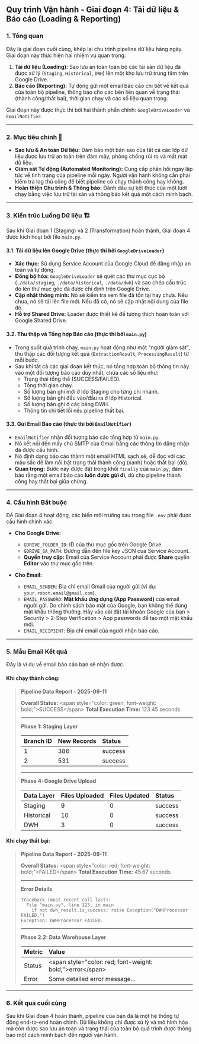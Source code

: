## Quy trình Vận hành - Giai đoạn 4: Tải dữ liệu & Báo cáo (Loading & Reporting)

### 1\. Tổng quan

Đây là giai đoạn cuối cùng, khép lại chu trình pipeline dữ liệu hàng ngày. Giai đoạn này thực hiện hai nhiệm vụ quan trọng:

1.  **Tải dữ liệu (Loading):** Sao lưu an toàn toàn bộ các tài sản dữ liệu đã được xử lý (`Staging`, `Historical`, `DWH`) lên một kho lưu trữ trung tâm trên Google Drive.
2.  **Báo cáo (Reporting):** Tự động gửi một email báo cáo chi tiết về kết quả của toàn bộ pipeline, thông báo cho các bên liên quan về trạng thái (thành công/thất bại), thời gian chạy và các số liệu quan trọng.

Giai đoạn này được thực thi bởi hai thành phần chính: `GoogleDriveLoader` và `EmailNotifier`.

-----

### 2\. Mục tiêu chính 🎯

  * **Sao lưu & An toàn Dữ liệu:** Đảm bảo một bản sao của tất cả các lớp dữ liệu được lưu trữ an toàn trên đám mây, phòng chống rủi ro và mất mát dữ liệu.
  * **Giám sát Tự động (Automated Monitoring):** Cung cấp phản hồi ngay lập tức về tình trạng của pipeline mỗi ngày. Người vận hành không cần phải kiểm tra log thủ công để biết pipeline có chạy thành công hay không.
  * **Hoàn thiện Chu trình & Thông báo:** Đánh dấu sự kết thúc của một lượt chạy bằng việc lưu trữ tài sản và thông báo kết quả một cách minh bạch.

-----

### 3\. Kiến trúc Luồng Dữ liệu 🏗️

Sau khi Giai đoạn 1 (Staging) và 2 (Transformation) hoàn thành, Giai đoạn 4 được kích hoạt bởi file `main.py`.

#### 3.1. Tải dữ liệu lên Google Drive (thực thi bởi `GoogleDriveLoader`)

  * **Xác thực:** Sử dụng Service Account của Google Cloud để đăng nhập an toàn và tự động.
  * **Đồng bộ hóa:** `GoogleDriveLoader` sẽ quét các thư mục cục bộ (`./data/staging`, `./data/historical`, `./data/dwh`) và sao chép cấu trúc đó lên thư mục gốc đã được chỉ định trên Google Drive.
  * **Cập nhật thông minh:** Nó sẽ kiểm tra xem file đã tồn tại hay chưa. Nếu chưa, nó sẽ tải lên file mới. Nếu đã có, nó sẽ cập nhật nội dung của file đó.
  * **Hỗ trợ Shared Drive:** Loader được thiết kế để tương thích hoàn toàn với Google Shared Drive.

#### 3.2. Thu thập và Tổng hợp Báo cáo (thực thi bởi `main.py`)

  * Trong suốt quá trình chạy, `main.py` hoạt động như một "người giám sát", thu thập các đối tượng kết quả (`ExtractionResult`, `ProcessingResult`) từ mỗi bước.
  * Sau khi tất cả các giai đoạn kết thúc, nó tổng hợp toàn bộ thông tin này vào một đối tượng báo cáo duy nhất, chứa các số liệu như:
      * Trạng thái tổng thể (SUCCESS/FAILED).
      * Tổng thời gian chạy.
      * Số lượng bản ghi mới ở lớp Staging cho từng chi nhánh.
      * Số lượng bản ghi đầu vào/đầu ra ở lớp Historical.
      * Số lượng bản ghi ở các bảng DWH.
      * Thông tin chi tiết lỗi nếu pipeline thất bại.

#### 3.3. Gửi Email Báo cáo (thực thi bởi `EmailNotifier`)

  * `EmailNotifier` nhận đối tượng báo cáo tổng hợp từ `main.py`.
  * Nó kết nối đến máy chủ SMTP của Gmail bằng các thông tin đăng nhập đã được cấu hình.
  * Nó định dạng báo cáo thành một email HTML sạch sẽ, dễ đọc với các màu sắc để làm nổi bật trạng thái thành công (xanh) hoặc thất bại (đỏ).
  * **Quan trọng:** Bước này được đặt trong khối `finally` của `main.py`, đảm bảo rằng một email báo cáo **luôn được gửi đi**, dù cho pipeline thành công hay thất bại giữa chừng.

-----

### 4\. Cấu hình Bắt buộc

Để Giai đoạn 4 hoạt động, các biến môi trường sau trong file `.env` phải được cấu hình chính xác.

  * **Cho Google Drive:**

      * `GDRIVE_FOLDER_ID`: ID của thư mục gốc trên Google Drive.
      * `GDRIVE_SA_PATH`: Đường dẫn đến file key JSON của Service Account.
      * **Quyền truy cập:** Email của Service Account phải được **Share** quyền **Editor** vào thư mục gốc trên.

  * **Cho Email:**

      * `EMAIL_SENDER`: Địa chỉ email Gmail của người gửi (ví dụ: `your.robot.email@gmail.com`).
      * `EMAIL_PASSWORD`: **Mật khẩu ứng dụng (App Password)** của email người gửi. Do chính sách bảo mật của Google, bạn không thể dùng mật khẩu thông thường. Hãy vào cài đặt tài khoản Google của bạn \> Security \> 2-Step Verification \> App passwords để tạo một mật khẩu mới.
      * `EMAIL_RECIPIENT`: Địa chỉ email của người nhận báo cáo.

-----

### 5\. Mẫu Email Kết quả

Đây là ví dụ về email báo cáo bạn sẽ nhận được.

#### Khi chạy thành công:

> **Pipeline Data Report - 2025-09-11**
>
> **Overall Status:** \<span style="color: green; font-weight: bold;"\>SUCCESS\</span\>
> **Total Execution Time:** 123.45 seconds
>
> -----
>
> **Phase 1: Staging Layer**
>
> | Branch ID | New Records | Status |
> | :--- | :--- | :--- |
> | 1 | 386 | success |
> | 2 | 531 | success |
>
> -----
>
> **Phase 4: Google Drive Upload**
>
> | Data Layer | Files Uploaded | Files Updated | Status |
> | :--- | :--- | :--- | :--- |
> | Staging | 9 | 0 | success |
> | Historical | 10 | 0 | success |
> | DWH | 3 | 0 | success |

#### Khi chạy thất bại:

> **Pipeline Data Report - 2025-09-11**
>
> **Overall Status:** \<span style="color: red; font-weight: bold;"\>FAILED\</span\>
> **Total Execution Time:** 45.67 seconds
>
> -----
>
> **Error Details**
>
> ```
> Traceback (most recent call last):
>   File "main.py", line 123, in main
>     if not dwh_result.is_success: raise Exception("DWHProcessor FAILED.")
> Exception: DWHProcessor FAILED.
> ```
>
> -----
>
> **Phase 2.2: Data Warehouse Layer**
>
> | Metric | Value |
> | :--- | :--- |
> | Status | \<span style="color: red; font-weight: bold;"\>error\</span\> |
> | Error | Some detailed error message... |

-----

### 6\. Kết quả cuối cùng

Sau khi Giai đoạn 4 hoàn thành, pipeline của bạn đã là một hệ thống tự động end-to-end hoàn chỉnh. Dữ liệu không chỉ được xử lý và mô hình hóa mà còn được sao lưu an toàn và trạng thái của toàn bộ quá trình được thông báo một cách minh bạch đến người vận hành.